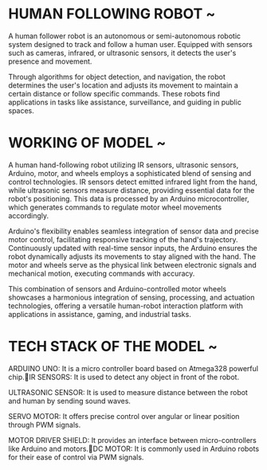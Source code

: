 # HUMAN FOLLOWING ROBOT ~

A human follower robot is an autonomous or semi-autonomous robotic system designed to track and follow a human user. Equipped with sensors such as cameras, infrared, or ultrasonic sensors, it detects the user's presence and movement.

Through algorithms for object detection, and navigation, the robot determines the user's location and adjusts its movement to maintain a certain distance or follow specific commands. These robots find applications in tasks like assistance, surveillance, and guiding in public spaces.

# WORKING OF MODEL ~

A human hand-following robot utilizing IR sensors, ultrasonic sensors, Arduino, motor, and wheels employs a sophisticated blend of sensing and control technologies. IR sensors detect emitted infrared light from the hand, while ultrasonic sensors measure distance, providing essential data for the robot's positioning. This data is processed by an Arduino microcontroller, which generates commands to regulate motor wheel movements accordingly.

Arduino's flexibility enables seamless integration of sensor data and precise motor control, facilitating responsive tracking of the hand's trajectory. Continuously updated with real-time sensor inputs, the Arduino ensures the robot dynamically adjusts its movements to stay aligned with the hand. The motor and wheels serve as the physical link between electronic signals and mechanical motion, executing commands with accuracy.

This combination of sensors and Arduino-controlled motor wheels showcases a harmonious integration of sensing, processing, and actuation technologies, offering a versatile human-robot interaction platform with applications in assistance, gaming, and industrial tasks.

# TECH STACK OF THE MODEL ~

ARDUINO UNO: It is a micro controller board based on Atmega328 powerful chip.IR SENSORS: It is used to detect any object in front of the robot.

ULTRASONIC SENSOR: It is used to measure distance between the robot and human by sending sound waves.

SERVO MOTOR: It offers precise control over angular or linear position through PWM signals.

MOTOR DRIVER SHIELD: It provides an interface between micro-controllers like Arduino and motors.DC MOTOR: It is commonly used in Arduino robots for their ease of control via PWM signals.



